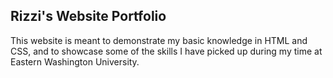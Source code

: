 ## Rizzi's Website Portfolio 

This website is meant to demonstrate my basic knowledge in HTML and CSS, and to showcase 
some of the skills I have picked up during my time at Eastern Washington University. 
